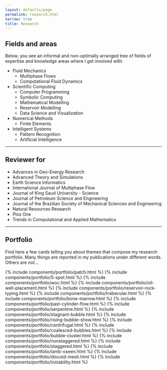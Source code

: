 ```yaml
---
layout: defaults/page
permalink: research.html
narrow: true
title: Research
---
```

## Fields and areas

Below, you see an informal and non-optimally arranged tree of fields of expertise and knowledge areas where I get involved with:

- Fluid Mechanics
	- Multiphase Flows
	- Computational Fluid Dynamics
- Scientific Computing 
	- Computer Programming
	- Symbolic Computing
	- Mathematical Modelling
	- Reservoir Modelling
	- Data Science and Visualization
- Numerical Methods
	- Finite Elements
- Intelligent Systems
	- Pattern Recognition	
	- Artificial Intelligence

---
## Reviewer for

- Advances in Geo-Energy Research
- Advanced Theory and Simulations
- Earth Science Informatics 
- International Journal of Multiphase Flow
- Journal of King Saud University - Science
- Journal of Petroleum Science and Engineering
- Journal of the Brazilian Society of Mechanical Sciences and Engineering
- Natural Resources Research
- Plos One
- Trends in Computational and Applied Mathematics

---
## Portfolio

Find here a few cards telling you about themes that compose my research portfolio. Many things are reported in my publications under different words. Others are not...

<!-- Arranged in reversed order in time --> 
<div class="card-columns">
{% include components/portfolio/patch.html %}
{% include components/portfolio/5-spot.html %}
{% include components/portfolio/woc.html %}
{% include components/portfolio/oil-well-placement.html %}
{% include components/portfolio/reservoir-rock-typing.html %}
{% include components/portfolio/trabecular.html %}
{% include components/portfolio/bone-marrow.html %}
{% include components/portfolio/past-cylinder-flow.html %}
{% include components/portfolio/serpentine.html %}
{% include components/portfolio/stagnant-bubble.html %}
{% include components/portfolio/rising-bubble-show.html %}
{% include components/portfolio/centrifugal.html %}
{% include components/portfolio/coalesced-bubbles.html %}
{% include components/portfolio/bubble-cluster.html %}
{% include components/portfolio/nonstaggered.html %}
{% include components/portfolio/staggered.html %}
{% include components/portfolio/lamb-oseen.html %}
{% include components/portfolio/discoid-mesh.html %}
{% include components/portfolio/instability.html %}
</div>
